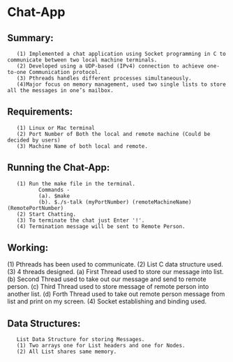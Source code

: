 # Chat-App
## Summary:
       (1) Implemented a chat application using Socket programming in C to communicate between two local machine terminals.
       (2) Developed using a UDP-based (IPv4) connection to achieve one-to-one Communication protocol.
       (3) Pthreads handles different processes simultaneously.
       (4)Major focus on memory management, used two single lists to store all the messages in one’s mailbox.

## Requirements:  

       (1) Linux or Mac terminal
       (2) Port Number of Both the local and remote machine (Could be decided by users)
       (3) Machine Name of both local and remote.

## Running the Chat-App:

       (1) Run the make file in the terminal. 
              Commands -
              (a). $make
              (b). $./s-talk (myPortNumber) (remoteMachineName) (RemotePortNumber)
       (2) Start Chatting.
       (3) To terminate the chat just Enter '!'.
       (4) Termination message will be sent to Remote Person.

## Working:

(1) Pthreads has been used to communicate.
(2) List C data structure used. 
(3) 4 threads designed.
    (a) First Thread used to store our message into list.
    (b) Second Thread used to take out our message and send to remote person.
    (c) Third Thread used to store message of remote person into another list.
    (d) Forth Thread used to take out remote person message from list and print on my screen.
(4) Socket establishing and binding used.

## Data Structures:

       List Data Structure for storing Messages.
       (1) Two arrays one for List headers and one for Nodes.
       (2) All List shares same memory.
